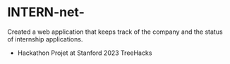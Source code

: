 # INTERN-net-
Created a web application that keeps track of the company and the status of internship applications. 

* Hackathon Projet at Stanford 2023 TreeHacks
